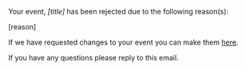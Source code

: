 Your event, *[title]* has been rejected due to the following reason(s):

[reason]

If we have requested changes to your event you can make them [here]([event_url]).

If you have any questions please reply to this email.
